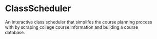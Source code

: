 # ClassScheduler
An interactive class scheduler that simplifes the course planning process with by scraping college course information and building a course database.
